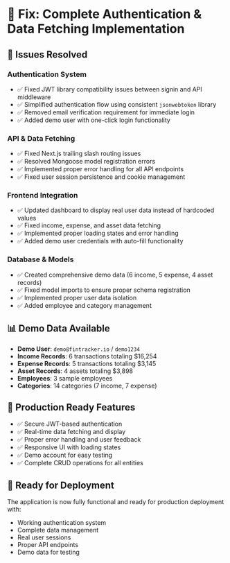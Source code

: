 # 🚀 Fix: Complete Authentication & Data Fetching Implementation

## 🔧 **Issues Resolved**

### **Authentication System**

- ✅ Fixed JWT library compatibility issues between signin and API middleware
- ✅ Simplified authentication flow using consistent `jsonwebtoken` library
- ✅ Removed email verification requirement for immediate login
- ✅ Added demo user with one-click login functionality

### **API & Data Fetching**

- ✅ Fixed Next.js trailing slash routing issues
- ✅ Resolved Mongoose model registration errors
- ✅ Implemented proper error handling for all API endpoints
- ✅ Fixed user session persistence and cookie management

### **Frontend Integration**

- ✅ Updated dashboard to display real user data instead of hardcoded values
- ✅ Fixed income, expense, and asset data fetching
- ✅ Implemented proper loading states and error handling
- ✅ Added demo user credentials with auto-fill functionality

### **Database & Models**

- ✅ Created comprehensive demo data (6 income, 5 expense, 4 asset records)
- ✅ Fixed model imports to ensure proper schema registration
- ✅ Implemented proper user data isolation
- ✅ Added employee and category management

## 📊 **Demo Data Available**

- **Demo User**: `demo@fintracker.io` / `demo1234`
- **Income Records**: 6 transactions totaling $16,254
- **Expense Records**: 5 transactions totaling $3,145
- **Asset Records**: 4 assets totaling $3,898
- **Employees**: 3 sample employees
- **Categories**: 14 categories (7 income, 7 expense)

## 🎯 **Production Ready Features**

- ✅ Secure JWT-based authentication
- ✅ Real-time data fetching and display
- ✅ Proper error handling and user feedback
- ✅ Responsive UI with loading states
- ✅ Demo account for easy testing
- ✅ Complete CRUD operations for all entities

## 🚀 **Ready for Deployment**

The application is now fully functional and ready for production deployment with:

- Working authentication system
- Complete data management
- Real user sessions
- Proper API endpoints
- Demo data for testing

